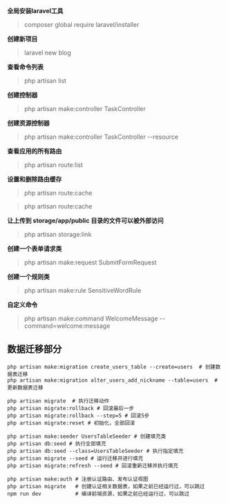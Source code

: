 **全局安装laravel工具**
> composer global require laravel/installer 

**创建新项目**
> laravel new blog

**查看命令列表**
> php artisan list

**创建控制器**
> php artisan make:controller TaskController

**创建资源控制器**
> php artisan make:controller TaskController --resource

**查看应用的所有路由**
> php artisan route:list

**设置和删除路由缓存**
> php artisan route:cache

> php artisan route:cache

**让上传到 storage/app/public 目录的文件可以被外部访问**
> php artisan storage:link

**创建一个表单请求类**
> php artisan make:request SubmitFormRequest

**创建一个规则类**
> php artisan make:rule SensitiveWordRule

**自定义命令**
> php artisan make:command WelcomeMessage --command=welcome:message

## 数据迁移部分

```
php artisan make:migration create_users_table --create=users  # 创建数据表迁移
php artisan make:migration alter_users_add_nickname --table=users  # 更新数据表迁移
 ```

 ```
 php artisan migrate  # 执行迁移动作
 php artisan migrate:rollback # 回滚最后一步
 php artisan migrate:rollback --step=5 # 回滚5步
 php artisan migrate:reset # 初始化，全部回滚
 ```

 ```
php artisan make:seeder UsersTableSeeder # 创建填充类
php artisan db:seed # 执行全部填充
php artisan db:seed --class=UsersTableSeeder # 执行指定填充
php artisan migrate --seed # 运行迁移并进行填充
php artisan migrate:refresh --seed # 回滚重新迁移并执行填充
```

```
php artisan make:auth # 注册认证路由、发布认证视图
php artisan migrate   # 创建认证相关数据表，如果之前已经运行过，可以跳过
npm run dev           # 编译前端资源，如果之前已经运行过，可以跳过
```

